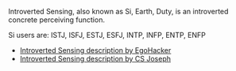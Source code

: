 Introverted Sensing, also known as Si, Earth, Duty, is an introverted concrete perceiving function.

Si users are: ISTJ, ISFJ, ESTJ, ESFJ, INTP, INFP, ENTP, ENFP

- [Introverted Sensing description by EgoHacker](https://youtu.be/ENLeaNXpsVg?si=OOL4wjRl0LV2Y-Gl)
- [Introverted Sensing description by CS Joseph](https://youtu.be/XwLLUZ1zB2c?si=VS7oNIkZeJHq-pE1)